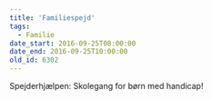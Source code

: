 ```yaml
---
title: 'Familiespejd'
tags:
  - Familie
date_start: 2016-09-25T08:00:00
date_end: 2016-09-25T10:00:00
old_id: 6302
---
```

Spejderhjælpen: Skolegang for børn med handicap!